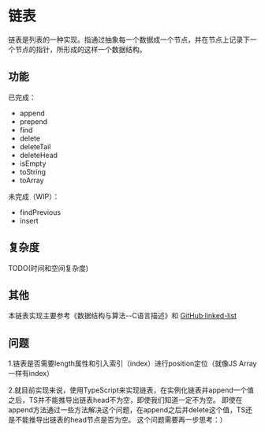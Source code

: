 # 链表

链表是列表的一种实现。指通过抽象每一个数据成一个节点，并在节点上记录下一个节点的指针，所形成的这样一个数据结构。

## 功能

已完成：

- append
- prepend
- find
- delete
- deleteTail
- deleteHead
- isEmpty
- toString
- toArray

未完成（WIP）：

- findPrevious
- insert

## 复杂度

TODO(时间和空间复杂度)

## 其他

本链表实现主要参考《数据结构与算法--C语言描述》和 [GitHub·linked-list](https://github.com/trekhleb/javascript-algorithms/tree/master/src/data-structures/linked-list)

## 问题

1.链表是否需要length属性和引入索引（index）进行position定位（就像JS Array一样有index）

2.就目前实现来说，使用TypeScript来实现链表，在实例化链表并append一个值之后，TS并不能推导出链表head不为空，即使我们知道一定不为空。
即使在append方法通过一些方法解决这个问题，在append之后并delete这个值，TS还是不能推导出链表的head节点是否为空。
这个问题需要再一步思考：）
